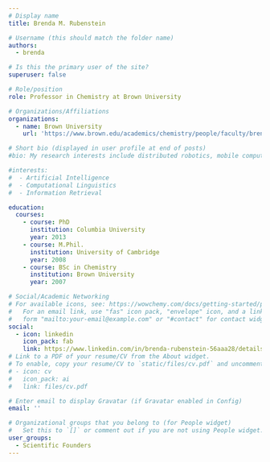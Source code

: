 ```yaml
---
# Display name
title: Brenda M. Rubenstein 

# Username (this should match the folder name)
authors:
  - brenda 

# Is this the primary user of the site?
superuser: false

# Role/position
role: Professor in Chemistry at Brown University 

# Organizations/Affiliations
organizations:
  - name: Brown University
    url: 'https://www.brown.edu/academics/chemistry/people/faculty/brenda-m-rubenstein'

# Short bio (displayed in user profile at end of posts)
#bio: My research interests include distributed robotics, mobile computing and programmable matter.

#interests:
#  - Artificial Intelligence
#  - Computational Linguistics
#  - Information Retrieval

education:
  courses:
    - course: PhD 
      institution: Columbia University
      year: 2013
    - course: M.Phil.
      institution: University of Cambridge 
      year: 2008
    - course: BSc in Chemistry 
      institution: Brown University 
      year: 2007

# Social/Academic Networking
# For available icons, see: https://wowchemy.com/docs/getting-started/page-builder/#icons
#   For an email link, use "fas" icon pack, "envelope" icon, and a link in the
#   form "mailto:your-email@example.com" or "#contact" for contact widget.
social:
  - icon: linkedin
    icon_pack: fab
    link: https://www.linkedin.com/in/brenda-rubenstein-56aaa28/details/education/ 
# Link to a PDF of your resume/CV from the About widget.
# To enable, copy your resume/CV to `static/files/cv.pdf` and uncomment the lines below.
# - icon: cv
#   icon_pack: ai
#   link: files/cv.pdf

# Enter email to display Gravatar (if Gravatar enabled in Config)
email: ''

# Organizational groups that you belong to (for People widget)
#   Set this to `[]` or comment out if you are not using People widget.
user_groups:
  - Scientific Founders
---
```

